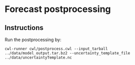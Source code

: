 # Forecast postprocessing

## Instructions

Run the postprocessing by:
```
cwl-runner cwl/postprocess.cwl --input_tarball ../data/model_output.tar.bz2 --uncertainty_template_file ../data/uncertaintyTemplate.nc
```

